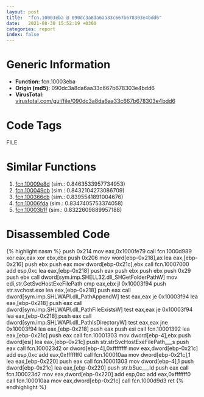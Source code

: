 ```yaml
---
layout: post
title:  "fcn.10003eba @ 090dc3a8da6aa33c667b678303e4bdd6"
date:   2021-08-30 15:52:19 +0300
categories: report
index: false
---
```


# Generic Information
- **Function:** fcn.10003eba
- **Origin (md5):** 090dc3a8da6aa33c667b678303e4bdd6
- **VirusTotal:** [virustotal.com/gui/file/090dc3a8da6aa33c667b678303e4bdd6][virustotal_ref]

# Code Tags
<span class="tag" id="FILE">FILE</span>


# Similar Functions

1. [fcn.10009e8d][similar_1_ref] (sim.: 0.8463533957734953)
2. [fcn.100049cb][similar_2_ref] (sim.: 0.8432104273086709)
3. [fcn.100366cb][similar_3_ref] (sim.: 0.8395541891004676)
4. [fcn.10006fda][similar_4_ref] (sim.: 0.8347405753374058)
5. [fcn.10003b1f][similar_5_ref] (sim.: 0.8322609889957188)


# Disassembled Code

{% highlight nasm %}
push 0x214
mov eax,0x1000fe79
call fcn.1000d989
xor eax,eax
xor ebx,ebx
push 0x206
mov word[ebp-0x218],ax
lea eax,[ebp-0x216]
push ebx
push eax
mov dword[ebp-0x21c],ebx
call fcn.10007000
add esp,0xc
lea eax,[ebp-0x218]
push eax
push ebx
push ebx
push 0x29
push ebx
call dword[sym.imp.SHELL32.dll_SHGetFolderPathW]
mov edi,str.GetSvcHostExeFilePath
cmp eax,ebx
jl 0x10003f94
push str.svchost.exe
lea eax,[ebp-0x218]
push eax
call dword[sym.imp.SHLWAPI.dll_PathAppendW]
test eax,eax
je 0x10003f94
lea eax,[ebp-0x218]
push eax
call dword[sym.imp.SHLWAPI.dll_PathFileExistsW]
test eax,eax
je 0x10003f94
lea eax,[ebp-0x218]
push eax
call dword[sym.imp.SHLWAPI.dll_PathIsDirectoryW]
test eax,eax
jne 0x10003f94
lea eax,[ebp-0x218]
push eax
push esi
call fcn.10001392
lea eax,[ebp-0x21c]
push eax
call fcn.10001303
mov dword[ebp-4],ebx
push dword[esi]
lea eax,[ebp-0x21c]
push str.strSvcHostExeFilePath___s
push eax
call fcn.100023d2
or dword[ebp-4],0xffffffff
mov eax,dword[ebp-0x21c]
add esp,0xc
add eax,0xfffffff0
call fcn.100010aa
mov dword[ebp-0x21c],1
lea eax,[ebp-0x220]
push eax
call fcn.10001303
mov dword[ebp-4],1
push dword[ebp-0x21c]
lea eax,[ebp-0x220]
push str.bSuc___ld
push eax
call fcn.100023d2
mov eax,dword[ebp-0x220]
add esp,0xc
add eax,0xfffffff0
call fcn.100010aa
mov eax,dword[ebp-0x21c]
call fcn.1000d9d3
ret 
{% endhighlight %}


[similar_1_ref]: /report/fcn.10009e8d@a0ac129ff3ea4c0dfa9529c259a9502c
[similar_2_ref]: /report/fcn.100049cb@01917ef1a6330a4695a0deaf2b7bc13a
[similar_3_ref]: /report/fcn.100366cb@a0ac129ff3ea4c0dfa9529c259a9502c
[similar_4_ref]: /report/fcn.10006fda@01917ef1a6330a4695a0deaf2b7bc13a
[similar_5_ref]: /report/fcn.10003b1f@090dc3a8da6aa33c667b678303e4bdd6
[virustotal_ref]: https://www.virustotal.com/gui/file/090dc3a8da6aa33c667b678303e4bdd6